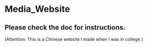 # Media_Website

## Please check the doc for instructions. 
(Attention: This is a Chinese website I made when I was in college.)
